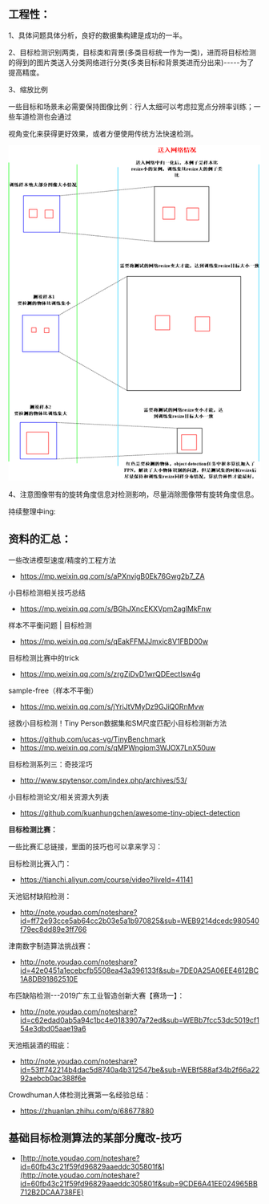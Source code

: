 ## 工程性：

1、具体问题具体分析，良好的数据集构建是成功的一半。

2、目标检测识别两类，目标类和背景(多类目标统一作为一类)，进而将目标检测的得到的图片类送入分类网络进行分类(多类目标和背景类进而分出来)-----为了提高精度。

3、缩放比例

一些目标和场景未必需要保持图像比例：行人太细可以考虑拉宽点分辨率训练；一些车道检测也会通过

视角变化来获得更好效果，或者方便使用传统方法快速检测。

![2.png](img/0.png)

4、注意图像带有的旋转角度信息对检测影响，尽量消除图像带有旋转角度信息。

持续整理中ing:

## 资料的汇总：

一些改进模型速度/精度的工程方法

- https://mp.weixin.qq.com/s/aPXnvigB0Ek76Gwg2b7_ZA

小目标检测相关技巧总结

- https://mp.weixin.qq.com/s/BGhJXncEKXVpm2aglMkFnw

样本不平衡问题 | 目标检测

- https://mp.weixin.qq.com/s/qEakFFMJJmxic8V1FBD00w

目标检测比赛中的trick

- https://mp.weixin.qq.com/s/zrgZiDvD1wrQDEectIsw4g

sample-free（样本不平衡）

- https://mp.weixin.qq.com/s/jYriJtVMyDz9GJiQ0RnMvw

拯救小目标检测！Tiny Person数据集和SM尺度匹配小目标检测新方法

- https://github.com/ucas-vg/TinyBenchmark
- https://mp.weixin.qq.com/s/qMPWngipm3WJOX7LnX50uw

目标检测系列三：奇技淫巧

- http://www.spytensor.com/index.php/archives/53/

小目标检测论文/相关资源大列表

- https://github.com/kuanhungchen/awesome-tiny-object-detection

**目标检测比赛：**

一些比赛汇总链接，里面的技巧也可以拿来学习：

目标检测比赛入门：

- https://tianchi.aliyun.com/course/video?liveId=41141

天池铝材缺陷检测：

- http://note.youdao.com/noteshare?id=ff72e93cce5ab64cc2b03e5a1b970825&sub=WEB9214dcedc980540f79ec8dd89e3ff766

津南数字制造算法挑战赛：

- http://note.youdao.com/noteshare?id=42e0451a1ecebcfb5508ea43a396133f&sub=7DE0A25A06EE4612BC1A8DB91862510E

布匹缺陷检测---2019广东工业智造创新大赛【赛场一】：

- http://note.youdao.com/noteshare?id=c62edad0ab5a94c1bc4e0183907a72ed&sub=WEBb7fcc53dc5019cf154e3dbd05aae19a6

天池瓶装酒的瑕疵：

- http://note.youdao.com/noteshare?id=53ff742214b4dac5d8740a4b312547be&sub=WEBf588af34b2f66a2292aebcb0ac388f6e

Crowdhuman人体检测比赛第一名经验总结：

- https://zhuanlan.zhihu.com/p/68677880

## 基础目标检测算法的某部分魔改-技巧

- [http://note.youdao.com/noteshare?id=60fb43c21f59fd96829aaeddc305801f&](http://note.youdao.com/noteshare?id=60fb43c21f59fd96829aaeddc305801f&sub=9CDE6A41EE024965BB712B2DCAA738FE)